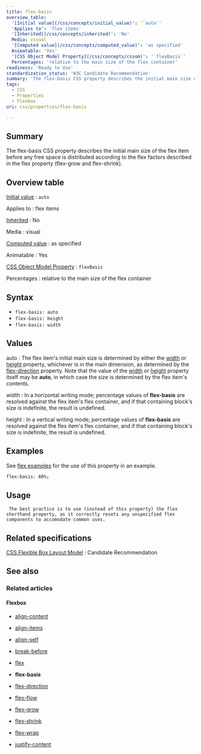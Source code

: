```yaml
---
title: flex-basis
overview_table:
  '[Initial value](/css/concepts/initial_value)': '`auto`'
  'Applies to': 'flex items'
  '[Inherited](/css/concepts/inherited)': 'No'
  Media: visual
  '[Computed value](/css/concepts/computed_value)': 'as specified'
  Animatable: 'Yes'
  '[CSS Object Model Property](/css/concepts/cssom)': '`flexBasis`'
  Percentages: 'relative to the main size of the flex container'
readiness: 'Ready to Use'
standardization_status: 'W3C Candidate Recommendation'
summary: 'The flex-basis CSS property describes the initial main size of the flex item before any free space is distributed according to the flex factors described in the flex property (flex-grow and flex-shrink).'
tags:
  - CSS
  - Properties
  - Flexbox
uri: css/properties/flex-basis

---
```

## <span>Summary</span>

The flex-basis CSS property describes the initial main size of the flex item before any free space is distributed according to the flex factors described in the flex property (flex-grow and flex-shrink).

## <span>Overview table</span>

[Initial value](/css/concepts/initial_value)
:   `auto`

Applies to
:   flex items

[Inherited](/css/concepts/inherited)
:   No

Media
:   visual

[Computed value](/css/concepts/computed_value)
:   as specified

Animatable
:   Yes

[CSS Object Model Property](/css/concepts/cssom)
:   `flexBasis`

Percentages
:   relative to the main size of the flex container

## <span>Syntax</span>

-   `flex-basis: auto`
-   `flex-basis: height`
-   `flex-basis: width`

## <span>Values</span>

auto
:   The flex item's initial main size is determined by either the [width](/css/properties/width) or [height](/css/properties/height) property, whichever is in the main dimension, as determined by the [flex-direction](/css/properties/flex-flow) property. Note that the value of the [width](/css/properties/width) or [height](/css/properties/height) property itself may be **auto**, in which case the size is determined by the flex item's contents.

width
:   In a horizontal writing mode; percentage values of **flex-basis** are resolved against the flex item's flex container, and if that containing block's size is indefinite, the result is undefined.

height
:   In a vertical writing mode; percentage values of **flex-basis** are resolved against the flex item's flex container, and if that containing block's size is indefinite, the result is undefined.

## <span>Examples</span>

See [flex examples](/css/properties/flex#Examples) for the use of this property in an example.

``` css
flex-basis: 60%;
```

## <span>Usage</span>

     The best practice is to use (instead of this property) the flex shorthand property, as it correctly resets any unspecified flex components to accomodate common uses.

## <span>Related specifications</span>

[CSS Flexible Box Layout Model](http://dev.w3.org/csswg/css-flexbox/#flex-basis)
:   Candidate Recommendation

## <span>See also</span>

### <span>Related articles</span>

#### <span>Flexbox</span>

-   [align-content](/css/properties/align-content)

-   [align-items](/css/properties/align-items)

-   [align-self](/css/properties/align-self)

-   [break-before](/css/properties/break-before)

-   [flex](/css/properties/flex)

-   **flex-basis**

-   [flex-direction](/css/properties/flex-direction)

-   [flex-flow](/css/properties/flex-flow)

-   [flex-grow](/css/properties/flex-grow)

-   [flex-shrink](/css/properties/flex-shrink)

-   [flex-wrap](/css/properties/flex-wrap)

-   [justify-content](/css/properties/justify-content)
